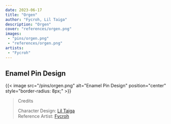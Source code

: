 ```yaml
---
date: 2023-06-17
title: "Orgen"
author: "Fycroh, Lil Taiga"
description: "Orgen"
cover: "references/orgen.png"
images:
 - "pins/orgen.png"
 - "references/orgen.png"
artists:
 - "Fycroh"
---
```

## Enamel Pin Design
{{< image src="/pins/orgen.png" alt="Enamel Pin Design" position="center" style="border-radius: 8px;" >}}
>Credits
>
>Character Design: [Lil Taiga](https://twitter.com/liltaiga4)  
>Reference Artist: [Fycroh](https://twitter.com/fycroh)  
